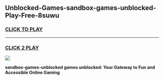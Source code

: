 
## Unblocked-Games-sandbox-games-unblocked-Play-Free-8suwu
<h3>
<a href="https://premium76.site?title=sandbox-games-unblocked&ref=20A">CLICK TO PLAY</a></h3>
<hr>

<h3>
<a href="https://premium76.site?title=sandbox-games-unblocked&ref=20A">CLICK 2 PLAY</a>
  
</h3>

<a href="https://premium76.site?title=sandbox-games-unblocked&ref=20A"><img src="https://clearcache.store/games.png"></a>


**sandbox-games-unblocked games unblocked: Your Gateway to Fun and Accessible Online Gaming**
